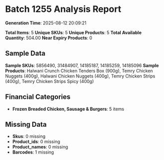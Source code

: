 # Batch 1255 Analysis Report

**Generation Time**: 2025-08-12 20:09:21

**Total Items**: 5
**Unique SKUs**: 5
**Unique Products**: 5
**Total Available Quantity**: 504.00
**Near Expiry Products**: 0

## Sample Data
**Sample SKUs**: 5856490, 31484907, 14185187, 14185259, 14185096
**Sample Products**: Halwani Crunch Chicken Tenders Box (900g), Temry Chicken Nuggets (400g), Halwani Chicken Nuggets (400g), Temry Chicken Strips (400g), Temry Chicken Strips Spicy (400g)

## Financial Categories
- **Frozen Breaded Chicken, Sausage & Burgers**: 5 items

## Missing Data
- **Skus**: 0 missing
- **Product_ids**: 0 missing
- **Product_names**: 0 missing
- **Barcodes**: 1 missing
